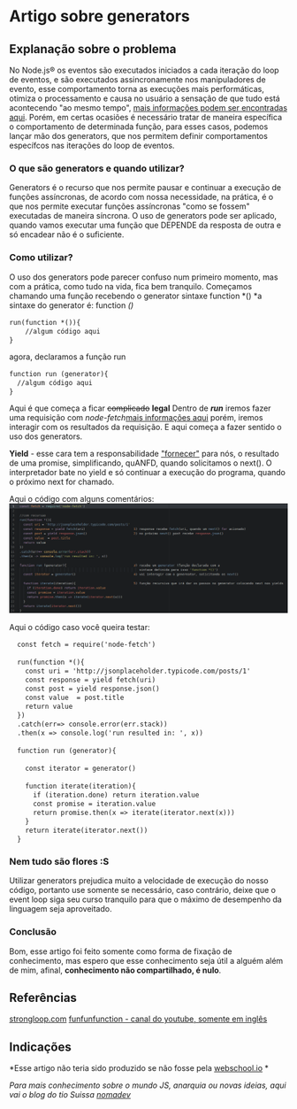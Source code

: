 # Artigo sobre generators

## Explanação sobre o problema
  No Node.js® os eventos são executados iniciados a cada iteração do loop de eventos,
e são executados assincronamente nos manipuladores de evento, esse comportamento
torna as execuções mais performáticas, otimiza o processamento e causa no usuário a
sensação de que tudo está acontecendo "ao mesmo tempo", [mais informações podem ser
encontradas aqui](https://www.tutorialspoint.com/nodejs/nodejs_event_loop.htm).
  Porém, em certas ocasiões é necessário tratar de maneira específica o
comportamento de determinada função, para esses casos, podemos lançar mão dos
generators, que nos permitem definir comportamentos específcos nas iterações do
loop de eventos.

### O que são generators e quando utilizar?
  Generators é o recurso que nos permite pausar e continuar a execução de
funções assíncronas, de acordo com nossa necessidade, na prática, é o que
nos permite executar funções assíncronas "como se fossem" executadas de maneira
síncrona.
  O uso de generators pode ser aplicado, quando vamos executar uma função que
DEPENDE da resposta de outra e só encadear não é o suficiente.

### Como utilizar?
  O uso dos generators pode parecer confuso num primeiro momento, mas com a prática,
  como tudo na vida, fica bem tranquilo.
  Começamos chamando uma função recebendo o generator sintaxe function \*()
  *a sintaxe do generator é: function *()*

  ```
  run(function *()){
      //algum código aqui
  }
  ```

  agora, declaramos a função run
  ```    
  function run (generator){                
    //algum código aqui
  }
  ```

  Aqui é que começa a ficar ~~complicado~~ **legal**
  Dentro de  **_run_** iremos fazer uma requisição com *node-fetch*[mais informações aqui](https://www.npmjs.com/package/node-fetch)
  porém, iremos interagir com os resultados da requisição. E aqui começa a
  fazer sentido o uso dos generators.

  **Yield** - esse cara tem a responsabilidade ["fornecer"](https://translate.google.com/#en/pt/yield) para nós,
  o resultado de uma promise, simplificando, quANFD, quando solicitamos o next(). O interpretador bate no yield e só continuar
  a execução do programa, quando o próximo next for chamado.

  Aqui o código com alguns comentários:
  ![alt text](./img/codigo.png "Código Generators")

  Aqui o código caso você queira testar:
  ```
    const fetch = require('node-fetch')

    run(function *(){
      const uri = 'http://jsonplaceholder.typicode.com/posts/1'
      const response = yield fetch(uri)                         
      const post = yield response.json()                        
      const value  = post.title
      return value
    })
    .catch(err=> console.error(err.stack))
    .then(x => console.log('run resulted in: ', x))

    function run (generator){                                   

      const iterator = generator()                              

      function iterate(iteration){                              
        if (iteration.done) return iteration.value
        const promise = iteration.value
        return promise.then(x => iterate(iterator.next(x)))
      }
      return iterate(iterator.next())
    }  
  ```


### Nem tudo são flores :S
  Utilizar generators prejudica muito a velocidade de execução do nosso código,
portanto use somente se necessário, caso contrário, deixe que o event loop siga
seu curso tranquilo para que o máximo de desempenho da linguagem seja aproveitado.


### Conclusão
  Bom, esse artigo foi feito somente como forma de fixação de conhecimento, mas espero
que esse conhecimento seja útil a alguém além de mim, afinal, **conhecimento não compartilhado, é nulo**.


## Referências
[strongloop.com](https://strongloop.com/strongblog/how-to-generators-node-js-yield-use-cases/)
[funfunfunction - canal do youtube, somente em inglês](https://www.youtube.com/watch?v=ategZqxHkz4&list=PL0zVEGEvSaeFSwPn06GKArptSxiP1Gff8&index=34)

## Indicações
*Esse artigo não teria sido produzido se não fosse pela [webschool.io](https://www.youtube.com/channel/UCKdo1RaF8gzfhvkOdZv_ojg) *

*Para mais conhecimento sobre o mundo JS, anarquia ou novas ideias, aqui vai o blog do tio Suissa [nomadev](http://nomadev.com.br/)*
